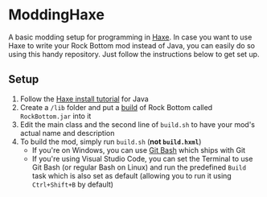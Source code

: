 # ModdingHaxe
A basic modding setup for programming in [Haxe](https://haxe.org/). In case you want to use Haxe to write your Rock Bottom mod instead of Java, you can easily do so using this handy repository. Just follow the instructions below to get set up.

## Setup
1. Follow the [Haxe install tutorial](https://haxe.org/documentation/platforms/java.html) for Java
2. Create a `/lib` folder and put a [build](https://github.com/RockBottomGame/RockBottom/releases) of Rock Bottom called `RockBottom.jar` into it
3. Edit the main class and the second line of `build.sh` to have your mod's actual name and description
4. To build the mod, simply run `build.sh` (**not `build.hxml`**)
    - If you're on Windows, you can use [Git Bash](https://gitforwindows.org/) which ships with Git
    - If you're using Visual Studio Code, you can set the Terminal to use Git Bash (or regular Bash on Linux) and run the predefined `Build` task which is also set as default (allowing you to run it using `Ctrl+Shift+B` by default) 